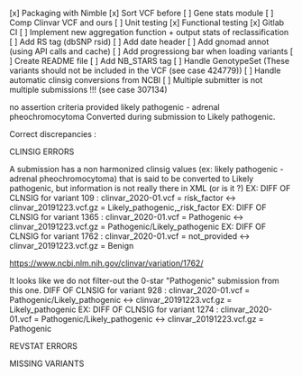 [x] Packaging with Nimble
[x] Sort VCF before
[ ] Gene stats module
[ ] Comp Clinvar VCF and ours
[ ] Unit testing
[x] Functional testing
[x] Gitlab CI
[ ] Implement new aggregation function + output stats of reclassification
[ ] Add RS tag (dbSNP rsid)
[ ] Add date header
[ ] Add gnomad annot (using API calls and cache)
[ ] Add progressiong bar when loading variants
[ ] Create README file
[ ] Add NB_STARS tag 
[ ] Handle GenotypeSet (These variants should not be included in the VCF (see case 424779))
[ ] Handle automatic clinsig conversions from NCBI
[ ] Multiple submitter is not multiple submissions !!! (see case 307134)

<ClinicalSignificance>
      <ReviewStatus>no assertion criteria provided</ReviewStatus>
      <Description>likely pathogenic - adrenal pheochromocytoma</Description>
      <Comment Type="ConvertedByNCBI">Converted during submission to Likely pathogenic.</Comment>
    </ClinicalSignificance>

Correct discrepancies :

CLINSIG ERRORS 

A submission has a non harmonized clinsig values (ex: likely pathogenic - adrenal pheochromocytoma) that
is said to be converted to Likely pathogenic, but information is not really there in XML (or is it ?)
EX: DIFF OF CLNSIG for variant 109 : clinvar_2020-01.vcf = risk_factor <-> clinvar_20191223.vcf.gz = Likely_pathogenic,_risk_factor
EX: DIFF OF CLNSIG for variant 1365 : clinvar_2020-01.vcf = Pathogenic <-> clinvar_20191223.vcf.gz = Pathogenic/Likely_pathogenic
EX: DIFF OF CLNSIG for variant 1762 : clinvar_2020-01.vcf = not_provided <-> clinvar_20191223.vcf.gz = Benign

https://www.ncbi.nlm.nih.gov/clinvar/variation/1762/

It looks like we do not filter-out the 0-star "Pathogenic" submission from this one.
DIFF OF CLNSIG for variant 928 : clinvar_2020-01.vcf = Pathogenic/Likely_pathogenic <-> clinvar_20191223.vcf.gz = Likely_pathogenic
EX: DIFF OF CLNSIG for variant 1274 : clinvar_2020-01.vcf = Pathogenic/Likely_pathogenic <-> clinvar_20191223.vcf.gz = Pathogenic

REVSTAT ERRORS

MISSING VARIANTS
